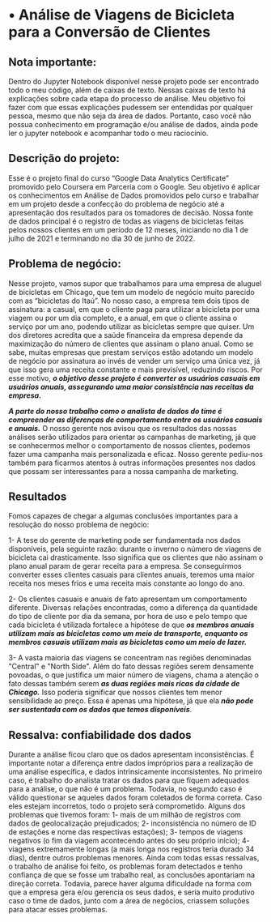 # •	Análise de Viagens de Bicicleta para a Conversão de Clientes

## Nota importante:

Dentro do Jupyter Notebook disponível nesse projeto pode ser encontrado todo o meu código, além de caixas de texto. Nessas caixas de texto há explicações sobre cada etapa do processo de análise. Meu objetivo foi fazer com que essas explicações pudessem ser entendidas por qualquer pessoa, mesmo que não seja da área de dados. Portanto, caso você não possua conhecimento em programação e/ou análise de dados, ainda pode ler o jupyter notebook e acompanhar todo o meu raciocínio.

## Descrição do projeto:

Esse é o projeto final do curso “Google Data Analytics Certificate” promovido pelo Coursera em Parceria com o Google. Seu objetivo é aplicar os conhecimentos em Análise de Dados promovidos pelo curso e trabalhar em um projeto desde a confecção do problema de negócio até a apresentação dos resultados para os tomadores de decisão.
Nossa fonte de dados principal é o registro de todas as viagens de bicicletas feitas pelos nossos clientes em um período de 12 meses, iniciando no dia 1 de julho de 2021 e terminando no dia 30 de junho de 2022. 

## Problema de negócio:
Nesse projeto, vamos supor que trabalhamos para uma empresa de aluguel de bicicletas em Chicago, que tem um modelo de negócio muito parecido com as “bicicletas do Itaú”. No nosso caso, a empresa tem dois tipos de assinatura: a casual, em que o cliente paga para utilizar a bicicleta por uma viagem ou por um dia completo, e a anual, em que o cliente assina o serviço por um ano, podendo utilizar as bicicletas sempre que quiser. 
Um dos diretores acredita que a saúde financeira da empresa depende da maximização do número de clientes que assinam o plano anual. Como se sabe, muitas empresas que prestam serviços estão adotando um modelo de negócio por assinatura ao invés de vender um serviço uma única vez, já que isso gera uma receita constante e mais previsível, reduzindo riscos. Por esse motivo, ***o objetivo desse projeto é converter os usuários casuais em usuários anuais, assegurando uma maior consistência nas receitas da empresa.***

***A parte do nosso trabalho como o analista de dados do time é compreender as diferenças de comportamento entre os usuários casuais e anuais.*** O nosso gerente nos avisou que os resultados das nossas análises serão utilizados para orientar as campanhas de marketing, já que se conhecermos melhor o comportamento de nossos clientes, podemos fazer uma campanha mais personalizada e eficaz. Nosso gerente pediu-nos também para ficarmos atentos à outras informações presentes nos dados que possam ser interessantes para a nossa campanha de marketing.

## Resultados

Fomos capazes de chegar a algumas conclusões importantes para a resolução do nosso problema de negócio:

1- A tese do gerente de marketing pode ser fundamentada nos dados disponíveis, pela seguinte razão: durante o inverno o número de viagens de bicicleta cai drasticamente. Isso significa que os clientes que não assinam o plano anual param de gerar receita para a empresa. Se conseguirmos converter esses clientes casuais para clientes anuais, teremos uma maior receita nos meses frios e uma receita mais constante ao longo do ano.

2- Os clientes casuais e anuais de fato apresentam um comportamento diferente. Diversas relações encontradas, como a diferença da quantidade do tipo de cliente por dia da semana, por hora de uso e pelo tempo que cada bicicleta é utilizada fortalece a hipótese de que ***os membros anuais utilizam mais as bicicletas como um meio de transporte, enquanto os membros casuais utilizam mais as bicicletas como um meio de lazer.***

3- A vasta maioria das viagens se concentram nas regiões denominadas "Central" e "North Side". Além do fato dessas regiões serem densamente povoadas, o que justifica um maior número de viagens, chama a atenção o fato dessas também serem ***as duas regiões mais ricas da cidade de Chicago.*** Isso poderia significar que nossos clientes tem menor sensibilidade ao preço. Essa é apenas uma hipótese, já que ela ***não pode ser sustentada com os dados que temos disponíveis***.

## Ressalva: confiabilidade dos dados
Durante a análise ficou claro que os dados apresentam inconsistências. É importante notar a diferença entre dados impróprios para a realização de uma análise específica, e dados intrinsicamente inconsistentes. No primeiro caso, é trabalho do analista tratar os dados para que fiquem adequados para a análise, o que não é um problema. Todavia, no segundo caso é válido questionar se aqueles dados foram coletados de forma correta. Caso eles estejam incorretos, todo o projeto será comprometido. Alguns dos problemas que tivemos foram: 1- mais de um milhão de registros com dados de geolocalização prejudicados; 2- inconsistência no número de ID de estações e nome das respectivas estações); 3- tempos de viagens negativos (o fim da viagem acontecendo antes do seu próprio início); 4- viagens extremamente longas (a mais longa nos registros teria durado 34 dias), dentre outros problemas menores.
Ainda com todas essas ressalvas, o trabalho de análise foi feito, os problemas foram detectados e tenho confiança de que se fosse um trabalho real, as conclusões apontariam na direção correta. Todavia, parece haver alguma dificuldade na forma com que a empresa gera e/ou gerencia os seus dados, e seria muito produtivo caso o time de dados, junto com a área de negócios, criassem soluções para atacar esses problemas.
